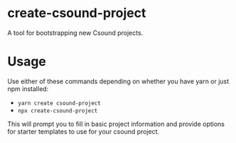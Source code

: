 # create-csound-project

A tool for bootstrapping new Csound projects.

# Usage

Use either of these commands depending on whether you have yarn or just npm installed:

* `yarn create csound-project`
* `npx create-csound-project`

This will prompt you to fill in basic project information and provide options for starter templates to use for your csound project. 
